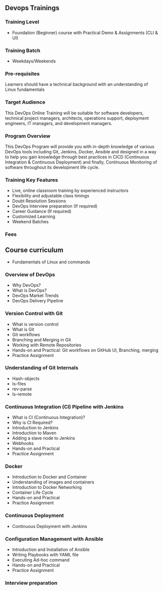 ## Devops Trainings

### Training Level
- Foundation (Beginner) course with Practical Demo & Assignments (CLI & UI)

### Training Batch
- Weekdays/Weekends

### Pre-requisites
Learners should have a technical background with an understanding of Linux fundamentals

### Target Audience
This DevOps Online Training will be suitable for software developers, technical project managers, architects, operations support, deployment engineers, IT managers, and development managers.

### Program Overview
This DevOps Program will provide you with in-depth knowledge of various DevOps tools including Git, Jenkins, Docker, Ansible and designed in a way to help you gain knowledge through best practices in CICD (Continuous Integration & Continuous Deployment) and finally, Continuous Monitoring of software throughout its development life cycle.

### Training Key Features
- Live, online classroom training by experienced instructors
- Flexibility and adjustable class timings
- Doubt Resolution Sessions
- DevOps Interview preparation (If required)
- Career Guidance (If required)
- Customized Learning
- Weekend Batches

### Fees

## Course curriculum
- Fundamentals of Linux and commands

### Overview of DevOps
- Why DevOps?
- What is DevOps?
- DevOps Market Trends
- DevOps Delivery Pipeline

### Version Control with Git
- What is version control
- What is Git
- Git workflows
- Branching and Merging in Git
- Working with Remote Repositories
- Hands-on and Practical: Git workflows on GitHub UI, Branching, merging
- Practice Assignment

### Understanding of Git Internals
- Hash-objects
- ls-files
- rev-parse
- ls-remote

### Continuous Integration (CI) Pipeline with Jenkins
- What is CI (Continuous Integration)?
- Why is CI Required?
- Introduction to Jenkins
- Introduction to Maven
- Adding a slave node to Jenkins
- Webhooks
- Hands-on and Practical
- Practice Assignment

### Docker
- Introduction to Docker and Container
- Understanding of images and containers
- Introduction to Docker Networking
- Container Life Cycle
- Hands-on and Practical
- Practice Assignment

### Continuous Deployment
- Continuous Deployment with Jenkins

### Configuration Management with Ansible
- Introduction and Installation of Ansible
- Writing Playbooks with YAML file
- Executing Ad-hoc command
- Hands-on and Practical
- Practice Assignment

### Interview preparation
